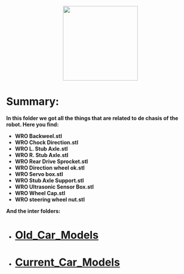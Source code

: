 <p align="center">
  <img width="200" height="200" src="https://github.com/Ploirad/WRO-2024-ArduMASTERS/assets/148375115/122c7233-1e41-4727-894d-9d810f12458b">
</p>


<b>
<h1>Summary:
  </h1><b/>

In this folder we got all the things that are related to de chasis of the robot.
Here you find:
- WRO Backweel.stl
- WRO Chock Direction.stl
- WRO L. Stub Axle.stl
- WRO R. Stub Axle.stl
- WRO Rear Drive Sprocket.stl
- WRO Direction wheel ok.stl
- WRO Servo box.stl
- WRO Stub Axle Support.stl
- WRO Ultrasonic Sensor Box.stl
- WRO Wheel Cap.stl
- WRO steering wheel nut.stl

And the inter folders:
- # [Old_Car_Models](https://github.com/Ploirad/WRO-2024-ArduMASTERS/tree/main/models/Old_Car_Models)
- # [Current_Car_Models](https://github.com/Ploirad/WRO-2024-ArduMASTERS/tree/main/models/Current_Car_Models)
